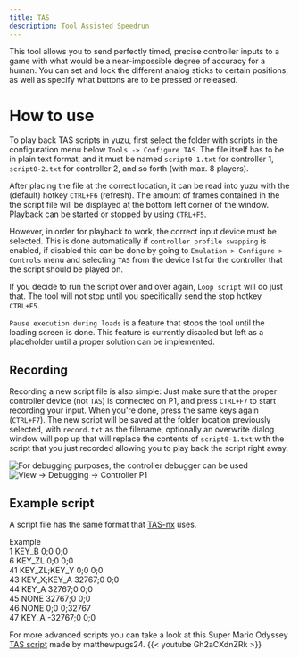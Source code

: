 ```yaml
---
title: TAS
description: Tool Assisted Speedrun
---
```


This tool allows you to send perfectly timed, precise controller inputs to a game with what would be a near-impossible degree of accuracy for a human.
You can set and lock the different analog sticks to certain positions, as well as specify what buttons are to be pressed or released.

# How to use

To play back TAS scripts in yuzu, first select the folder with scripts in the configuration menu below
`Tools -> Configure TAS`. The file itself has to be in plain text format, and it must be named `script0-1.txt`
for controller 1, `script0-2.txt` for controller 2, and so forth (with max. 8 players).

After placing the file at the correct location, it can be read into yuzu with the (default) hotkey
`CTRL+F6` (refresh). The amount of frames contained in the the script file will be displayed at the bottom left corner of the window.
Playback can be started or stopped by using `CTRL+F5`.

However, in order for playback to work, the correct input device must be selected. This is done automatically if `controller profile swapping` is enabled,
if disabled this can be done by going to `Emulation > Configure > Controls` menu and selecting `TAS` from the device list for the controller that the script should be played on.

If you decide to run the script over and over again, `Loop script` will do just that. The tool will not stop until you specifically send the stop hotkey `CTRL+F5`.

`Pause execution during loads` is a feature that stops the tool until the loading screen is done. This feature is currently disabled but left as a placeholder until a
proper solution can be implemented.

## Recording

Recording a new script file is also simple: Just make sure that the proper controller device (not `TAS`) is
connected on P1, and press `CTRL+F7` to start recording your input. When you're done, press the same keys
again (`CTRL+F7`). The new script will be saved at the folder location previously selected, with
`record.txt` as the filename, optionally an overwrite dialog window will pop up that will replace the contents
of `script0-1.txt` with the script that you just recorded allowing you to play back the script right away.

<img src="./control_debugger.png" alt="For debugging purposes, the controller debugger can be used" />
<img src="./control_debugger_pressed.png" alt="View -> Debugging -> Controller P1" />

## Example script

A script file has the same format that [TAS-nx](https://github.com/hamhub7/tas-script) uses.

<article class="message"><div class="message-header">Example</div><div class="message-body">
1 KEY_B 0;0 0;0<br>
6 KEY_ZL 0;0 0;0<br>
41 KEY_ZL;KEY_Y 0;0 0;0<br>
43 KEY_X;KEY_A 32767;0 0;0<br>
44 KEY_A 32767;0 0;0<br>
45 NONE 32767;0 0;0<br>
46 NONE 0;0 0;32767<br>
47 KEY_A -32767;0 0;0<br>
</div></article>

For more advanced scripts you can take a look at this Super Mario Odyssey [TAS script](/script0-1.txt) made by matthewpugs24.
{{< youtube Gh2aCXdnZRk >}}
